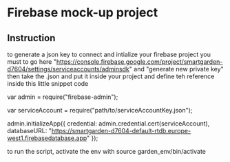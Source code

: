 # Firebase mock-up project

## Instruction

to generate a json key to connect and intialize your firebase project you must to go here "https://console.firebase.google.com/project/smartgarden-d7604/settings/serviceaccounts/adminsdk" and "generate new private key" then take the .json and put it inside your project and define teh reference inside this little snippet code 

var admin = require("firebase-admin");

var serviceAccount = require("path/to/serviceAccountKey.json");

admin.initializeApp({
  credential: admin.credential.cert(serviceAccount),
  databaseURL: "https://smartgarden-d7604-default-rtdb.europe-west1.firebasedatabase.app"
});


to run the script, activate the env with source garden_env/bin/activate
